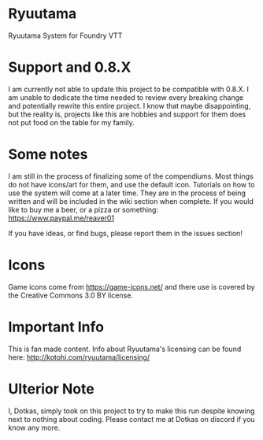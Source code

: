 # Ryuutama
Ryuutama System for Foundry VTT

# Support and 0.8.X
I am currently not able to update this project to be compatible with 0.8.X. I am unable to dedicate the time needed to review every breaking change and potentially rewrite this entire project. I know that maybe disappointing, but the reality is, projects like this are hobbies and support for them does not put food on the table for my family.

# Some notes
I am still in the process of finalizing some of the compendiums. Most things do not have icons/art for them, and use the default icon.
Tutorials on how to use the system will come at a later time. They are in the process of being written and will be included in the wiki section when complete.
If you would like to buy me a beer, or a pizza or something: https://www.paypal.me/reaver01

If you have ideas, or find bugs, please report them in the issues section!

# Icons
Game icons come from https://game-icons.net/ and there use is covered by the Creative Commons 3.0 BY license.

# Important Info
This is fan made content. Info about Ryuutama's licensing can be found here: http://kotohi.com/ryuutama/licensing/

# Ulterior Note
I, Dotkas, simply took on this project to try to make this run despite knowing next to nothing about coding. Please contact me at Dotkas on discord if you know any more.
